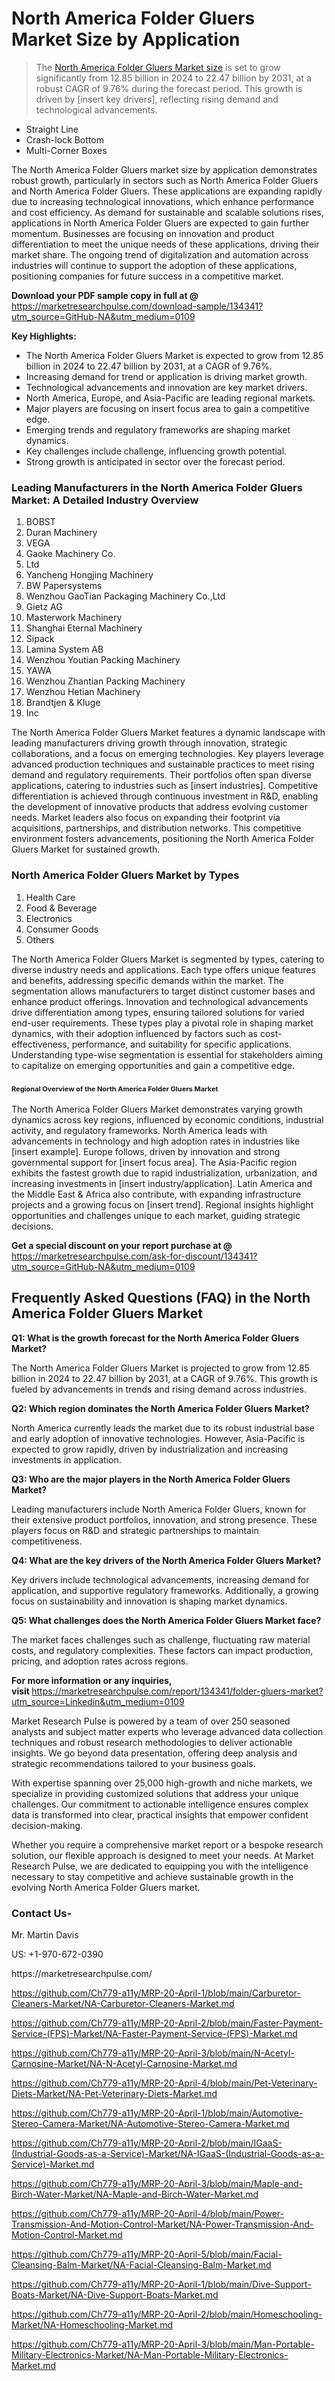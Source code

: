 <h1>North America Folder Gluers Market&nbsp;Size by Application</h1><blockquote><p>The <a href="https://marketresearchpulse.com/download-sample/134341?utm_source=GitHub-NA&amp;utm_medium=0109">North America Folder Gluers Market size</a> is set to grow significantly from 12.85 billion in 2024 to 22.47 billion by 2031, at a robust CAGR of 9.76% during the forecast period. This growth is driven by [insert key drivers], reflecting rising demand and technological advancements.</p></blockquote><ul><li>Straight Line<li> Crash-lock Bottom<li> Multi-Corner Boxes</li></ul><p>The North America Folder Gluers market size by application demonstrates robust growth, particularly in sectors such as North America Folder Gluers and North America Folder Gluers. These applications are expanding rapidly due to increasing technological innovations, which enhance performance and cost efficiency. As demand for sustainable and scalable solutions rises, applications in North America Folder Gluers are expected to gain further momentum. Businesses are focusing on innovation and product differentiation to meet the unique needs of these applications, driving their market share. The ongoing trend of digitalization and automation across industries will continue to support the adoption of these applications, positioning companies for future success in a competitive market.</p><p><strong>Download your PDF sample copy in full at @ </strong><a href="https://marketresearchpulse.com/download-sample/134341?utm_source=GitHub-NA&amp;utm_medium=0109">https://marketresearchpulse.com/download-sample/134341?utm_source=GitHub-NA&amp;utm_medium=0109</a></p><p><strong>Key Highlights: </strong></p><ul><li>The North America Folder Gluers Market is expected to grow from 12.85 billion in 2024 to 22.47 billion by 2031, at a CAGR of 9.76%.</li><li>Increasing demand for trend or application is driving market growth.</li><li>Technological advancements and innovation are key market drivers.</li><li>North America, Europe, and Asia-Pacific are leading regional markets.</li><li>Major players are focusing on insert focus area to gain a competitive edge.</li><li>Emerging trends and regulatory frameworks are shaping market dynamics.</li><li>Key challenges include challenge, influencing growth potential.</li><li>Strong growth is anticipated in sector over the forecast period.</li></ul><h3>Leading Manufacturers in the North America Folder Gluers Market: A Detailed Industry Overview</h3><ol><li>BOBST</li><li>Duran Machinery</li><li>VEGA</li><li>Gaoke Machinery Co.</li><li>Ltd</li><li>Yancheng Hongjing Machinery</li><li>BW Papersystems</li><li>Wenzhou GaoTian Packaging Machinery Co.,Ltd</li><li>Gietz AG</li><li>Masterwork Machinery</li><li>Shanghai Eternal Machinery</li><li>Sipack</li><li>Lamina System AB</li><li>Wenzhou Youtian Packing Machinery</li><li>YAWA</li><li>Wenzhou Zhantian Packing Machinery</li><li>Wenzhou Hetian Machinery</li><li>Brandtjen & Kluge</li><li>Inc</li></ol><div class="flex max-w-full flex-col flex-grow"><div class="min-h-8 text-message flex w-full flex-col items-end gap-2 whitespace-normal break-words [.text-message+&amp;]:mt-5" dir="auto" data-message-author-role="assistant" data-message-id="fd8432e4-4910-450d-b182-61b7bfb0a01f" data-message-model-slug="gpt-4o"><div class="flex w-full flex-col gap-1 empty:hidden first:pt-[3px]"><div class="markdown prose w-full break-words dark:prose-invert light"><p>The North America Folder Gluers Market features a dynamic landscape with leading manufacturers driving growth through innovation, strategic collaborations, and a focus on emerging technologies. Key players leverage advanced production techniques and sustainable practices to meet rising demand and regulatory requirements. Their portfolios often span diverse applications, catering to industries such as [insert industries]. Competitive differentiation is achieved through continuous investment in R&amp;D, enabling the development of innovative products that address evolving customer needs. Market leaders also focus on expanding their footprint via acquisitions, partnerships, and distribution networks. This competitive environment fosters advancements, positioning the North America Folder Gluers Market for sustained growth.</p></div></div></div></div><h3>North America Folder Gluers Market by Types</h3><ol><li>Health Care<li> Food & Beverage<li> Electronics<li> Consumer Goods<li> Others</li></ol><div class="flex max-w-full flex-col flex-grow"><div class="min-h-8 text-message flex w-full flex-col items-end gap-2 whitespace-normal break-words [.text-message+&amp;]:mt-5" dir="auto" data-message-author-role="assistant" data-message-id="084470be-0bb7-4664-bddf-5156b4f41249" data-message-model-slug="gpt-4o-mini"><div class="flex w-full flex-col gap-1 empty:hidden first:pt-[3px]"><div class="markdown prose w-full break-words dark:prose-invert light"><p>The North America Folder Gluers Market is segmented by types, catering to diverse industry needs and applications. Each type offers unique features and benefits, addressing specific demands within the market. The segmentation allows manufacturers to target distinct customer bases and enhance product offerings. Innovation and technological advancements drive differentiation among types, ensuring tailored solutions for varied end-user requirements. These types play a pivotal role in shaping market dynamics, with their adoption influenced by factors such as cost-effectiveness, performance, and suitability for specific applications. Understanding type-wise segmentation is essential for stakeholders aiming to capitalize on emerging opportunities and gain a competitive edge.</p></div></div></div></div><h3><span style="font-size: 11px;">Regional Overview of the North America Folder Gluers Market</span></h3><div class="flex max-w-full flex-col flex-grow"><div class="min-h-8 text-message flex w-full flex-col items-end gap-2 whitespace-normal break-words [.text-message+&amp;]:mt-5" dir="auto" data-message-author-role="assistant" data-message-id="e9038762-ce64-4e30-91c9-9bd413514231" data-message-model-slug="gpt-4o-mini"><div class="flex w-full flex-col gap-1 empty:hidden first:pt-[3px]"><div class="markdown prose w-full break-words dark:prose-invert light"><p>The North America Folder Gluers Market demonstrates varying growth dynamics across key regions, influenced by economic conditions, industrial activity, and regulatory frameworks. North America leads with advancements in technology and high adoption rates in industries like [insert example]. Europe follows, driven by innovation and strong governmental support for [insert focus area]. The Asia-Pacific region exhibits the fastest growth due to rapid industrialization, urbanization, and increasing investments in [insert industry/application]. Latin America and the Middle East &amp; Africa also contribute, with expanding infrastructure projects and a growing focus on [insert trend]. Regional insights highlight opportunities and challenges unique to each market, guiding strategic decisions.</p></div></div></div></div><p><strong>Get a special discount on your report purchase at @ </strong><a href="https://marketresearchpulse.com/ask-for-discount/134341?utm_source=GitHub-NA&amp;utm_medium=0109">https://marketresearchpulse.com/ask-for-discount/134341?utm_source=GitHub-NA&amp;utm_medium=0109</a></p><h2>Frequently Asked Questions (FAQ) in the North America Folder Gluers Market</h2><p><strong>Q1: What is the growth forecast for the North America Folder Gluers Market?</strong></p><p>The North America Folder Gluers Market is projected to grow from 12.85 billion in 2024 to 22.47 billion by 2031, at a CAGR of 9.76%. This growth is fueled by advancements in trends and rising demand across industries.</p><p><strong>Q2: Which region dominates the North America Folder Gluers Market?</strong></p><p>North America currently leads the market due to its robust industrial base and early adoption of innovative technologies. However, Asia-Pacific is expected to grow rapidly, driven by industrialization and increasing investments in application.</p><p><strong>Q3: Who are the major players in the North America Folder Gluers Market?</strong></p><p>Leading manufacturers include North America Folder Gluers, known for their extensive product portfolios, innovation, and strong presence. These players focus on R&amp;D and strategic partnerships to maintain competitiveness.</p><p><strong>Q4: What are the key drivers of the North America Folder Gluers Market?</strong></p><p>Key drivers include technological advancements, increasing demand for application, and supportive regulatory frameworks. Additionally, a growing focus on sustainability and innovation is shaping market dynamics.</p><p><strong>Q5: What challenges does the North America Folder Gluers Market face?</strong></p><p>The market faces challenges such as challenge, fluctuating raw material costs, and regulatory complexities. These factors can impact production, pricing, and adoption rates across regions.</p><p><strong>For more information or any inquiries, visit&nbsp;</strong><a href="https://marketresearchpulse.com/report/134341/folder-gluers-market?utm_source=Linkedin&utm_medium=0109">https://marketresearchpulse.com/report/134341/folder-gluers-market?utm_source=Linkedin&utm_medium=0109</a></p><p>Market Research Pulse is powered by a team of over 250 seasoned analysts and subject matter experts who leverage advanced data collection techniques and robust research methodologies to deliver actionable insights. We go beyond data presentation, offering deep analysis and strategic recommendations tailored to your business goals.</p><p>With expertise spanning over 25,000 high-growth and niche markets, we specialize in providing customized solutions that address your unique challenges. Our commitment to actionable intelligence ensures complex data is transformed into clear, practical insights that empower confident decision-making.</p><p>Whether you require a comprehensive market report or a bespoke research solution, our flexible approach is designed to meet your needs. At Market Research Pulse, we are dedicated to equipping you with the intelligence necessary to stay competitive and achieve sustainable growth in the evolving North America Folder Gluers market.</p><h3><strong>Contact Us-</strong></h3><p>Mr. Martin Davis</p><p>US: +1-970-672-0390</p><p>https://marketresearchpulse.com/</p><p><a href="https://github.com/Ch779-a11y/MRP-20-April-1/blob/main/Carburetor-Cleaners-Market/NA-Carburetor-Cleaners-Market.md">https://github.com/Ch779-a11y/MRP-20-April-1/blob/main/Carburetor-Cleaners-Market/NA-Carburetor-Cleaners-Market.md</a></p><p><a href="https://github.com/Ch779-a11y/MRP-20-April-2/blob/main/Faster-Payment-Service-(FPS)-Market/NA-Faster-Payment-Service-(FPS)-Market.md">https://github.com/Ch779-a11y/MRP-20-April-2/blob/main/Faster-Payment-Service-(FPS)-Market/NA-Faster-Payment-Service-(FPS)-Market.md</a></p><p><a href="https://github.com/Ch779-a11y/MRP-20-April-3/blob/main/N-Acetyl-Carnosine-Market/NA-N-Acetyl-Carnosine-Market.md">https://github.com/Ch779-a11y/MRP-20-April-3/blob/main/N-Acetyl-Carnosine-Market/NA-N-Acetyl-Carnosine-Market.md</a></p><p><a href="https://github.com/Ch779-a11y/MRP-20-April-4/blob/main/Pet-Veterinary-Diets-Market/NA-Pet-Veterinary-Diets-Market.md">https://github.com/Ch779-a11y/MRP-20-April-4/blob/main/Pet-Veterinary-Diets-Market/NA-Pet-Veterinary-Diets-Market.md</a></p><p><a href="https://github.com/Ch779-a11y/MRP-20-April-1/blob/main/Automotive-Stereo-Camera-Market/NA-Automotive-Stereo-Camera-Market.md">https://github.com/Ch779-a11y/MRP-20-April-1/blob/main/Automotive-Stereo-Camera-Market/NA-Automotive-Stereo-Camera-Market.md</a></p><p><a href="https://github.com/Ch779-a11y/MRP-20-April-2/blob/main/IGaaS-(Industrial-Goods-as-a-Service)-Market/NA-IGaaS-(Industrial-Goods-as-a-Service)-Market.md">https://github.com/Ch779-a11y/MRP-20-April-2/blob/main/IGaaS-(Industrial-Goods-as-a-Service)-Market/NA-IGaaS-(Industrial-Goods-as-a-Service)-Market.md</a></p><p><a href="https://github.com/Ch779-a11y/MRP-20-April-3/blob/main/Maple-and-Birch-Water-Market/NA-Maple-and-Birch-Water-Market.md">https://github.com/Ch779-a11y/MRP-20-April-3/blob/main/Maple-and-Birch-Water-Market/NA-Maple-and-Birch-Water-Market.md</a></p><p><a href="https://github.com/Ch779-a11y/MRP-20-April-4/blob/main/Power-Transmission-And-Motion-Control-Market/NA-Power-Transmission-And-Motion-Control-Market.md">https://github.com/Ch779-a11y/MRP-20-April-4/blob/main/Power-Transmission-And-Motion-Control-Market/NA-Power-Transmission-And-Motion-Control-Market.md</a></p><p><a href="https://github.com/Ch779-a11y/MRP-20-April-5/blob/main/Facial-Cleansing-Balm-Market/NA-Facial-Cleansing-Balm-Market.md">https://github.com/Ch779-a11y/MRP-20-April-5/blob/main/Facial-Cleansing-Balm-Market/NA-Facial-Cleansing-Balm-Market.md</a></p><p><a href="https://github.com/Ch779-a11y/MRP-20-April-1/blob/main/Dive-Support-Boats-Market/NA-Dive-Support-Boats-Market.md">https://github.com/Ch779-a11y/MRP-20-April-1/blob/main/Dive-Support-Boats-Market/NA-Dive-Support-Boats-Market.md</a></p><p><a href="https://github.com/Ch779-a11y/MRP-20-April-2/blob/main/Homeschooling-Market/NA-Homeschooling-Market.md">https://github.com/Ch779-a11y/MRP-20-April-2/blob/main/Homeschooling-Market/NA-Homeschooling-Market.md</a></p><p><a href="https://github.com/Ch779-a11y/MRP-20-April-3/blob/main/Man-Portable-Military-Electronics-Market/NA-Man-Portable-Military-Electronics-Market.md">https://github.com/Ch779-a11y/MRP-20-April-3/blob/main/Man-Portable-Military-Electronics-Market/NA-Man-Portable-Military-Electronics-Market.md</a></p>
